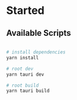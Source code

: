 # Started 



<!-- https://neteasecloudmusicapi-docs.4everland.app/#/?id=neteasecloudmusicapi -->
## Available Scripts

```bash

# install dependencies
yarn install

# root dev
yarn tauri dev

# root build
yarn tauri build
```
